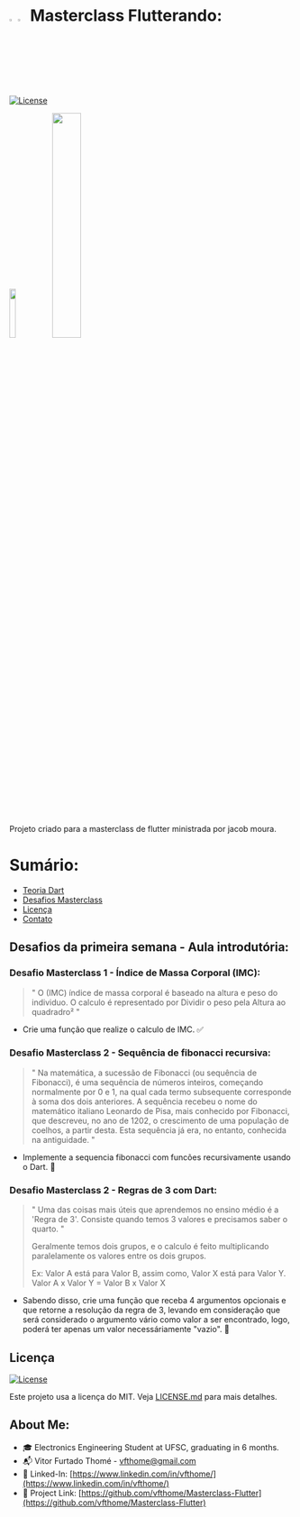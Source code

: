 # <img src="https://res.cloudinary.com/teepublic/image/private/s--gpc7TJTO--/t_Resized%20Artwork/c_fit,g_north_west,h_954,w_954/co_ffffff,e_outline:48/co_ffffff,e_outline:inner_fill:48/co_ffffff,e_outline:48/co_ffffff,e_outline:inner_fill:48/co_bbbbbb,e_outline:3:1000/c_mpad,g_center,h_1260,w_1260/b_rgb:eeeeee/c_limit,f_auto,h_630,q_90,w_630/v1585726530/production/designs/8796655_0.jpg"  width="3%" height="3%"><img src="https://upload.wikimedia.org/wikipedia/en/thumb/0/05/Flag_of_Brazil.svg/640px-Flag_of_Brazil.svg.png"  width="3%" height="3%"> Masterclass Flutterando:

[![License](https://img.shields.io/badge/License-MIT-blue.svg)](https://opensource.org/licenses/MIT)

<img src="https://drive.google.com/uc?export=view&id=1RtT-kBI0mtDT-34B7ew-Ja-qC6H39hAa"  width="15%" height="15%"><img src="https://drive.google.com/uc?export=view&id=1r5ysUblim-ttHtcgH7jiKjzREbdBleQZ"  width="32%" height="32%">

Projeto criado para a masterclass de flutter ministrada por jacob moura.

# Sumário:

- [Teoria Dart](#Teoria)
- [Desafios Masterclass](#desafios-da-primeira-semana---aula-introdutória)
- [Licença](#Licença)
- [Contato](#about-me)



## Desafios da primeira semana - Aula introdutória:


### Desafio Masterclass 1 - Índice de Massa Corporal (IMC):

> " O (IMC) índice de massa corporal é baseado na altura e peso do individuo.
> O calculo é representado por Dividir o peso pela Altura ao quadradro² "

- Crie uma função que realize o calculo de IMC. ✅


### Desafio Masterclass 2 - Sequência de fibonacci recursiva:

> " Na matemática, a sucessão de Fibonacci (ou sequência de Fibonacci), é uma sequência de números inteiros, começando normalmente por 0 e 1, na qual cada termo subsequente corresponde à soma dos dois anteriores. A sequência recebeu o nome do matemático italiano Leonardo de Pisa, mais conhecido por Fibonacci, que descreveu, no ano de 1202, o crescimento de uma população de coelhos, a partir desta. Esta sequência já era, no entanto, conhecida na antiguidade. "

- Implemente a sequencia fibonacci com funcões recursivamente usando o Dart. 🔁


### Desafio Masterclass 2 - Regras de 3 com Dart:

> " Uma das coisas mais úteis que aprendemos no ensino médio é a 'Regra de 3'.
Consiste quando temos 3 valores e precisamos saber o quarto. "
> 
> Geralmente temos dois grupos, e o calculo é feito multiplicando paralelamente os valores entre os dois grupos.
> 
> Ex:
Valor A está para Valor B, assim como, Valor X está para Valor Y.
Valor A x Valor Y = Valor B x Valor X

- Sabendo disso, crie uma função que receba 4 argumentos opcionais e que retorne a resolução da regra de 3, levando em consideração que será considerado o argumento vário como valor a ser encontrado, logo, poderá ter apenas um valor necessáriamente "vazio". 🔁

## Licença
[![License](https://img.shields.io/badge/License-MIT-blue.svg)](https://opensource.org/licenses/MIT)

Este projeto usa a licença do MIT. Veja [LICENSE.md](LICENSE.md) para mais detalhes. 

## About Me:

- 🎓 Electronics Engineering Student at UFSC, graduating in 6 months. 
- 📬 Vitor Furtado Thomé - [vfthome@gmail.com](vfthome@gmail.com) 
- 👔 Linked-In: [https://www.linkedin.com/in/vfthome/](https://www.linkedin.com/in/vfthome/) 
- 🎯 Project Link: [https://github.com/vfthome/Masterclass-Flutter](https://github.com/vfthome/Masterclass-Flutter) 
